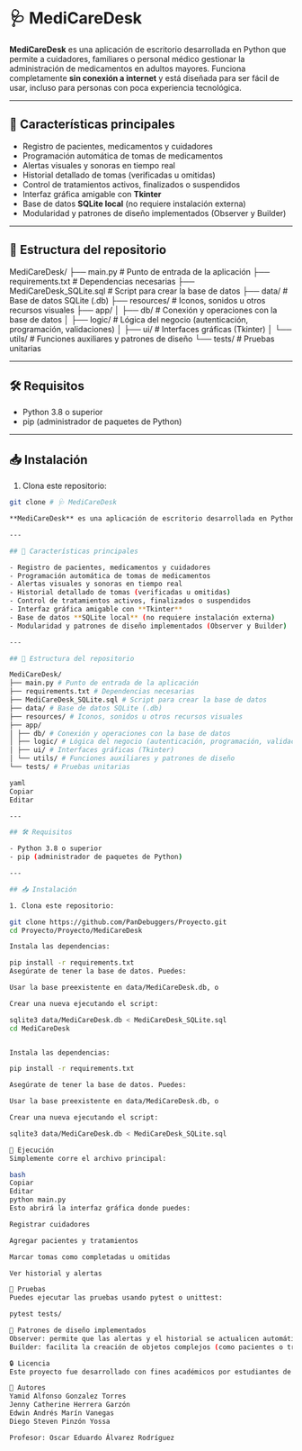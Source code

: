# 🩺 MediCareDesk

**MediCareDesk** es una aplicación de escritorio desarrollada en Python que permite a cuidadores, familiares o personal médico gestionar la administración de medicamentos en adultos mayores. Funciona completamente **sin conexión a internet** y está diseñada para ser fácil de usar, incluso para personas con poca experiencia tecnológica.

---

## 📌 Características principales

- Registro de pacientes, medicamentos y cuidadores
- Programación automática de tomas de medicamentos
- Alertas visuales y sonoras en tiempo real
- Historial detallado de tomas (verificadas u omitidas)
- Control de tratamientos activos, finalizados o suspendidos
- Interfaz gráfica amigable con **Tkinter**
- Base de datos **SQLite local** (no requiere instalación externa)
- Modularidad y patrones de diseño implementados (Observer y Builder)

---

## 🧱 Estructura del repositorio

MediCareDesk/
├── main.py # Punto de entrada de la aplicación
├── requirements.txt # Dependencias necesarias
├── MediCareDesk_SQLite.sql # Script para crear la base de datos
├── data/ # Base de datos SQLite (.db)
├── resources/ # Iconos, sonidos u otros recursos visuales
├── app/
│ ├── db/ # Conexión y operaciones con la base de datos
│ ├── logic/ # Lógica del negocio (autenticación, programación, validaciones)
│ ├── ui/ # Interfaces gráficas (Tkinter)
│ └── utils/ # Funciones auxiliares y patrones de diseño
└── tests/ # Pruebas unitarias


---

## 🛠️ Requisitos

- Python 3.8 o superior
- pip (administrador de paquetes de Python)

---

## 📥 Instalación

1. Clona este repositorio:

```bash
git clone # 🩺 MediCareDesk

**MediCareDesk** es una aplicación de escritorio desarrollada en Python que permite a cuidadores, familiares o personal médico gestionar la administración de medicamentos en adultos mayores. Funciona completamente **sin conexión a internet** y está diseñada para ser fácil de usar, incluso para personas con poca experiencia tecnológica.

---

## 📌 Características principales

- Registro de pacientes, medicamentos y cuidadores
- Programación automática de tomas de medicamentos
- Alertas visuales y sonoras en tiempo real
- Historial detallado de tomas (verificadas u omitidas)
- Control de tratamientos activos, finalizados o suspendidos
- Interfaz gráfica amigable con **Tkinter**
- Base de datos **SQLite local** (no requiere instalación externa)
- Modularidad y patrones de diseño implementados (Observer y Builder)

---

## 🧱 Estructura del repositorio

MediCareDesk/
├── main.py # Punto de entrada de la aplicación
├── requirements.txt # Dependencias necesarias
├── MediCareDesk_SQLite.sql # Script para crear la base de datos
├── data/ # Base de datos SQLite (.db)
├── resources/ # Iconos, sonidos u otros recursos visuales
├── app/
│ ├── db/ # Conexión y operaciones con la base de datos
│ ├── logic/ # Lógica del negocio (autenticación, programación, validaciones)
│ ├── ui/ # Interfaces gráficas (Tkinter)
│ └── utils/ # Funciones auxiliares y patrones de diseño
└── tests/ # Pruebas unitarias

yaml
Copiar
Editar

---

## 🛠️ Requisitos

- Python 3.8 o superior
- pip (administrador de paquetes de Python)

---

## 📥 Instalación

1. Clona este repositorio:

git clone https://github.com/PanDebuggers/Proyecto.git
cd Proyecto/Proyecto/MediCareDesk

Instala las dependencias:

pip install -r requirements.txt
Asegúrate de tener la base de datos. Puedes:

Usar la base preexistente en data/MediCareDesk.db, o

Crear una nueva ejecutando el script:

sqlite3 data/MediCareDesk.db < MediCareDesk_SQLite.sql
cd MediCareDesk


Instala las dependencias:

pip install -r requirements.txt

Asegúrate de tener la base de datos. Puedes:

Usar la base preexistente en data/MediCareDesk.db, o

Crear una nueva ejecutando el script:

sqlite3 data/MediCareDesk.db < MediCareDesk_SQLite.sql

🚀 Ejecución
Simplemente corre el archivo principal:

bash
Copiar
Editar
python main.py
Esto abrirá la interfaz gráfica donde puedes:

Registrar cuidadores

Agregar pacientes y tratamientos

Marcar tomas como completadas u omitidas

Ver historial y alertas

🧪 Pruebas
Puedes ejecutar las pruebas usando pytest o unittest:

pytest tests/

🧠 Patrones de diseño implementados
Observer: permite que las alertas y el historial se actualicen automáticamente cuando ocurre un evento (por ejemplo, marcar una toma).
Builder: facilita la creación de objetos complejos (como pacientes o tratamientos) desde formularios paso a paso.

🔒 Licencia
Este proyecto fue desarrollado con fines académicos por estudiantes de la Universidad Nacional de Colombia, curso de Ingeniería de Software. Está disponible bajo la licencia MIT.

🙌 Autores
Yamid Alfonso Gonzalez Torres
Jenny Catherine Herrera Garzón
Edwin Andrés Marín Vanegas
Diego Steven Pinzón Yossa

Profesor: Oscar Eduardo Álvarez Rodríguez

